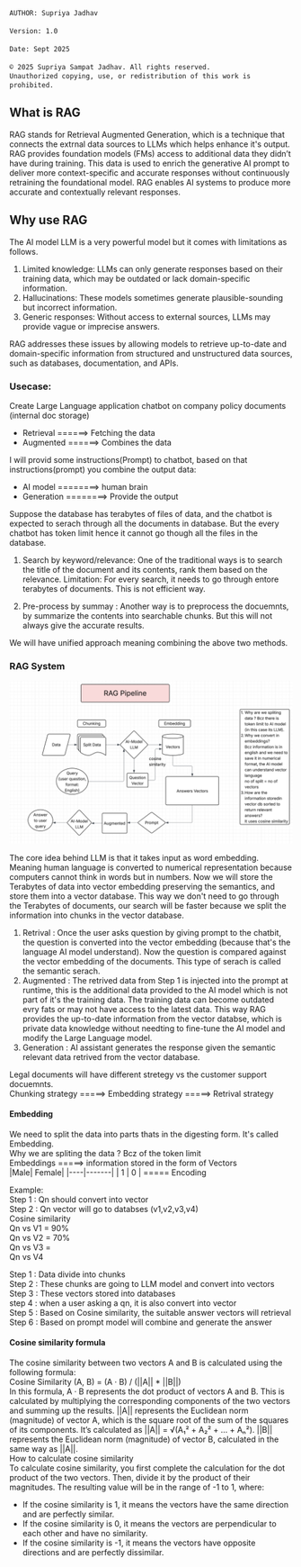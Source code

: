 ```
AUTHOR: Supriya Jadhav

Version: 1.0

Date: Sept 2025

© 2025 Supriya Sampat Jadhav. All rights reserved.
Unauthorized copying, use, or redistribution of this work is prohibited.
```

## What is RAG

RAG stands for Retrieval Augmented Generation, which is a technique that connects the extrnal data sources to LLMs which helps enhance it's output. RAG provides foundation models (FMs) access to additional data they didn’t have during training. This data is used to enrich the generative AI prompt to deliver more context-specific and accurate responses without continuously retraining the foundational model. RAG enables AI systems to produce more accurate and contextually relevant responses.

## Why use RAG

The AI model LLM is a very powerful model but it comes with limitations as follows. 

1. Limited knowledge: LLMs can only generate responses based on their training data, which may be outdated or lack domain-specific information.
2. Hallucinations: These models sometimes generate plausible-sounding but incorrect information.
3. Generic responses: Without access to external sources, LLMs may provide vague or imprecise answers.

RAG addresses these issues by allowing models to retrieve up-to-date and domain-specific information from structured and unstructured data sources, such as databases, documentation, and APIs.

### Usecase:
Create Large Language application chatbot on company policy documents (internal doc storage)

- Retrieval ======> Fetching the data
- Augmented ======> Combines the data

I will provid some instructions(Prompt) to chatbot, based on that instructions(prompt) you combine the output data: 
- AI model ========> human brain
- Generation ========> Provide the output

Suppose the database has terabytes of files of data, and the chatbot is expected to serach through all the documents in database. But the every chatbot has token limit hence it cannot go though all the files in the database.  
1. Search by keyword/relevance: One of the traditional ways is to search the title of the document and its contents, rank them based on the relevance. 
Limitation:
For every search, it needs to go through entore terabytes of documents. This is not efficient way.

2. Pre-process by summay : Another way is to preprocess the docuemnts, by summarize the contents into searchable chunks. But this will not always give the accurate results.

We will have unified approach meaning combining the above two methods.

### RAG System

![RAG_pipeline](images/RAG_pipeline.png)

The core idea behind LLM is that it takes input as word embedding. Meaning human language is converted to numerical representation because computers cannot think in words but in numbers. 
Now we will store the Terabytes of data into vector embedding preserving the semantics, and store them into a vector database. This way we don't need to go through the Terabytes of documents, our search will be faster because we split the information into chunks in the vector database.
1. Retrival : Once the user asks question by giving prompt to the chatbit, the question is converted into the vector embedding (because that's the language AI model understand). Now the question is compared against the vector embedding of the documents. This type of serach is called the semantic serach. 
2. Augmented : The retrived data from Step 1 is injected into the prompt at runtime, this is the additional data provided to the AI model which is not part of it's the training data. The training data can become outdated evry fats or may not have access to the latest data. This way RAG provides the up-to-date information from the vector databse, which is private data knowledge without needting to fine-tune the AI model and modify the Large Language model. 
3. Generation : AI assistant generates the response given the semantic relevant data retrived from the vector database.

Legal documents will have different stretegy vs the customer support docuemnts. <br>
Chunking strategy =====> Embedding strategy =====> Retrival strategy


#### Embedding 

We need to split the data into parts thats in the digesting form. It's called Embedding.<br>
Why we are spliting the data ? Bcz of the token limit<br>
Embeddings =====> information stored in the form of Vectors<br>
|Male| Female|
|----|-------|
| 1  |   0   |   ===== Encoding <br>

Example: <br>
Step 1 : Qn should convert into vector<br>
Step 2 : Qn vector will go to databses (v1,v2,v3,v4)<br>
         Cosine similarity<br>
         Qn  vs  V1    =   90%<br>
         Qn  vs  V2    =   70%<br>
         Qn  vs  V3    =   <br>
         Qn  vs  V4<br>


Step 1 : Data divide into chunks <br>
Step 2 : These chunks are going to LLM model and convert into vectors <br>
Step 3 : These vectors stored into databases <br>
step 4 : when a user asking a qn, it is also convert into vector <br>
Step 5 : Based on Cosine similarity, the suitable answer vectors will retrieval <br>
Step 6 : Based on prompt model will combine and generate the answer <br>

#### Cosine similarity formula
The cosine similarity between two vectors A and B is calculated using the following formula:<br>
Cosine Similarity (A, B) = (A · B) / (||A|| * ||B||)<br>
In this formula, A · B represents the dot product of vectors A and B. This is calculated by multiplying the corresponding components of the two vectors and summing up the results. ||A|| represents the Euclidean norm (magnitude) of vector A, which is the square root of the sum of the squares of its components. It’s calculated as ||A|| = √(A₁² + A₂² + … + Aₙ²). ||B|| represents the Euclidean norm (magnitude) of vector B, calculated in the same way as ||A||.<br>
How to calculate cosine similarity<br>
To calculate cosine similarity, you first complete the calculation for the dot product of the two vectors. Then, divide it by the product of their magnitudes. The resulting value will be in the range of -1 to 1, where:<br>
- If the cosine similarity is 1, it means the vectors have the same direction and are perfectly similar.<br>
- If the cosine similarity is 0, it means the vectors are perpendicular to each other and have no similarity.<br>
- If the cosine similarity is -1, it means the vectors have opposite directions and are perfectly dissimilar.<br>

